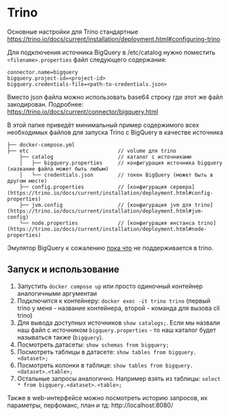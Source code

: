 # Trino

Основные настройки для Trino стандартные https://trino.io/docs/current/installation/deployment.html#configuring-trino

Для подключения источника BigQuery в /etc/catalog нужно поместить `<filename>.properties` файл следующего содержания:
```
connector.name=bigquery
bigquery.project-id=<project-id>
bigquery.credentials-file=<path-to-credentials.json>
```

Вместо json файла можно использовать base64 строку где этот же файл закодирован. 
Подробнее: https://trino.io/docs/current/connector/bigquery.html

В этой папке приведёт минимальный пример содержимого всех необходимых файлов для запуска Trino с BigQuery в качестве источника
```
├── docker-compose.yml          
├── etc                             // volume для trino
    ├── catalog                     // каталог с источниками
    │   ├── bigquery.properties     // конфигурация источника bigquery (название файла может быть любым)
    │   └── credentials.json        // токен BigQuery (может быть в другом месте)
    ├── config.properties           // [конфигурация сервера](https://trino.io/docs/current/installation/deployment.html#config-properties)
    ├── jvm.config                  // [конфигурация jvm для trino](https://trino.io/docs/current/installation/deployment.html#jvm-config)
    └── node.properties             // [конфигурация инстанса trino](https://trino.io/docs/current/installation/deployment.html#node-properties)
```


Эмулятор BigQuery к сожалению [пока что](https://github.com/trinodb/trino/issues/25539) не поддерживается в trino.

## Запуск и использование

1. Запустить `docker compose up` или просто одиночный контейнер аналогичными аргументаи
2. Подключится к контейнеру: `docker exec -it trino trino` (первый trino у меня - название контейнера, второй - команда для вызова cli trino)
3. Для вывода доступных источников `show catalogs;`. Если мы назвали наш файл с источником `bigquery.properties` - то наш каталог будет называться также (`bigquery`).
4. Посмотреть датасеты: `show schemas from bigquery;`
5. Посмотреть таблицы в датасете: `show tables from bigquery.<dataset>;`
6. Посмотреть колонки в таблице: `show tables from bigquery.<dataset>.<table>;`
7. Остальные запросы аналогично. Например взять из таблицы: `select * from bigquery.<dataset>.<table>;`

Также в web-интерфейсе можно посмотреть историю запросов, их параметры, перфоманс, план и тд: http://localhost:8080/
